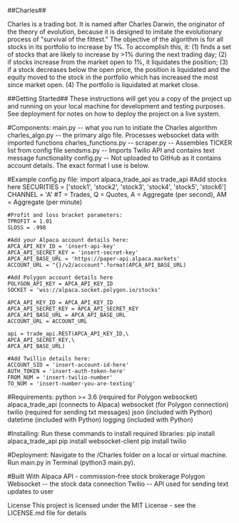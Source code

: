 ##Charles##

Charles is a trading bot. It is named after Charles Darwin, the originator of the theory of evolution, because it is designed to imitate the evolutionary process of "survival of the fittest." The objective of the algorithm is for all stocks in its portfolio to increase by 1%. To accomplish this, it:
    (1) finds a set of stocks that are likely to increase by >1% during the next trading day; 
    (2) if stocks increase from the market open to 1%, it liquidates the position; 
    (3) if a stock decreases below the open price, the position is liquidated and the equity moved to the stock in the portfolio which has increased the most since market open.
    (4) The portfolio is liquidated at market close.

##Getting Started##
These instructions will get you a copy of the project up and running on your local machine for development and testing purposes. See deployment for notes on how to deploy the project on a live system.

#Components:
main.py -- what you run to initiate the Charles algorithm
charles_algo.py -- the primary algo file. Processes websocket data with imported functions
charles_functions.py -- 
scraper.py -- Assembles TICKER list from config file
sendsms.py -- Imports Twilio API and contains text message functionality
config.py -- Not uploaded to GitHub as it contains account details. The exact format I use is below.

#Example config.py file:
    import alpaca_trade_api as trade_api
    #Add stocks here
    SECURITIES = ['stock1', 'stock2', 'stock3', 'stock4', 'stock5', 'stock6']
    CHANNEL = 'A' #T = Trades, Q = Quotes, A = Aggregate (per second), AM = Aggregate (per minute)

    #Profit and loss bracket parameters:
    TPROFIT = 1.01
    SLOSS = .998

    #Add your Alpaca account details here:
    APCA_API_KEY_ID = 'insert-api-key'
    APCA_API_SECRET_KEY = 'insert-secret-key'
    APCA_API_BASE_URL = 'https://paper-api.alpaca.markets'
    ACCOUNT_URL = "{}/v2/acccount".format(APCA_API_BASE_URL)

    #Add Polygon account details here
    POLYGON_API_KEY = APCA_API_KEY_ID
    SOCKET = 'wss://alpaca.socket.polygon.io/stocks'

    APCA_API_KEY_ID = APCA_API_KEY_ID
    APCA_API_SECRET_KEY = APCA_API_SECRET_KEY
    APCA_API_BASE_URL = APCA_API_BASE_URL
    ACCOUNT_URL = ACCOUNT_URL

    api = trade_api.REST(APCA_API_KEY_ID,\
    APCA_API_SECRET_KEY,\
    APCA_API_BASE_URL)

    #Add Twillio details here:
    ACCOUNT_SID = 'insert-account-id-here'
    AUTH_TOKEN = 'insert-auth-token-here'
    FROM_NUM = 'insert-twilio-number'
    TO_NUM = 'insert-number-you-are-texting'

#Requirements:
python >= 3.6 (required for Polygon websocket)
alpaca_trade_api (connects to Alpaca)
websocket (for Polygon connection)
twilio (required for sending txt messages)
json (included with Python)
datetime (included with Python)
logging (included with Python)

#Installing:
Run these commands to install required libraries:
pip install alpaca_trade_api
pip install websocket-client
pip install twilio

#Deployment:
Navigate to the /Charles folder on a local or virtual machine. Run main.py in Terminal (python3 main.py).

#Built With
Alpaca API - commission-free stock brokerage
Polygon Websocket -- the stock data connection
Twilio -- API used for sending text updates to user

License
This project is licensed under the MIT License - see the LICENSE.md file for details
